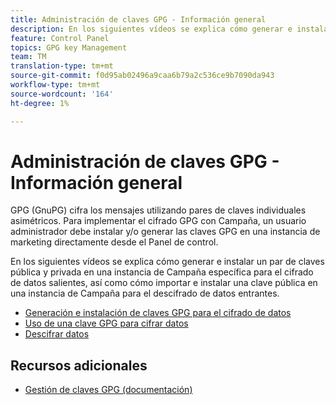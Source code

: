 ```yaml
---
title: Administración de claves GPG - Información general
description: En los siguientes vídeos se explica cómo generar e instalar un par de claves pública y privada en una instancia de Campaña específica para el cifrado de datos salientes, así como cómo importar e instalar una clave pública en una instancia de Campaña para el descifrado de datos entrantes.
feature: Control Panel
topics: GPG key Management
team: TM
translation-type: tm+mt
source-git-commit: f0d95ab02496a9caa6b79a2c536ce9b7090da943
workflow-type: tm+mt
source-wordcount: '164'
ht-degree: 1%

---
```



# Administración de claves GPG - Información general

GPG (GnuPG) cifra los mensajes utilizando pares de claves individuales asimétricos. Para implementar el cifrado GPG con Campaña, un usuario administrador debe instalar y/o generar las claves GPG en una instancia de marketing directamente desde el Panel de control.

En los siguientes vídeos se explica cómo generar e instalar un par de claves pública y privada en una instancia de Campaña específica para el cifrado de datos salientes, así como cómo importar e instalar una clave pública en una instancia de Campaña para el descifrado de datos entrantes.

* [Generación e instalación de claves GPG para el cifrado de datos](./generating-and-installing-gpg-keys-for-data-encryption.md)
* [Uso de una clave GPG para cifrar datos](./using-a-gpg-key-to-encrypt-data.md)
* [Descifrar datos](./decrypting-data.md)

## Recursos adicionales

* [Gestión de claves GPG (documentación)](https://docs.adobe.com/content/help/en/control-panel/using/instances-settings/gpg-keys-management.html)
